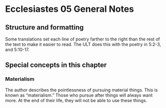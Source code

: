 # Ecclesiastes 05 General Notes
## Structure and formatting

Some translations set each line of poetry farther to the right than the rest of the text to make it easier to read. The ULT does this with the poetry in 5:2-3, and 5:10-17.

## Special concepts in this chapter

### Materialism
The author describes the pointlessness of pursuing material things. This is known as “materialism.” Those who pursue after things will always want more. At the end of their life, they will not be able to use these things.